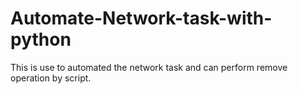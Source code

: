 # Automate-Network-task-with-python
This is use to automated the network task and can perform remove operation by script.
